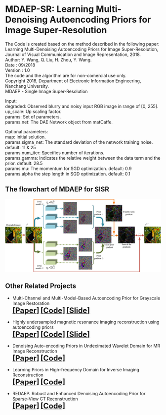 # MDAEP-SR: Learning Multi-Denoising Autoencoding Priors for Image Super-Resolution
The Code is created based on the method described in the following paper:   
Learning Multi-Denoising Autoencoding Priors for Image Super-Resolution, Journal of Visual Communication and Image Representation, 2018.  
Author: Y. Wang, Q. Liu, H. Zhou, Y. Wang.   
Date : 09/2018    
Version : 1.0   
The code and the algorithm are for non-comercial use only.   
Copyright 2018, Department of Electronic Information Engineering, Nanchang University.   
MDAEP - Single Image Super-Resolution  

Input:  
degraded: Observed blurry and noisy input RGB image in range of [0, 255].  
up_scale: Up scaling factor.  
params: Set of parameters.   
params.net: The DAE Network object from matCaffe.  

Optional parameters:  
map: Initial solution.  
params.sigma_net: The standard deviation of the network training noise. default: 11 & 25  
params.num_iter: Specifies number of iterations.  
params.gamma: Indicates the relative weight between the data term and the prior. default: 28.5  
params.mu: The momentum for SGD optimization. default: 0.9  
params.alpha the step length in SGD optimization. default: 0.1  

## The flowchart of MDAEP for SISR
 ![repeat-MDAEP](/figs/repeat-MDAEP.png)
 

## Other Related Projects
  * Multi-Channel and Multi-Model-Based Autoencoding Prior for Grayscale Image Restoration  
[<font size=5>**[Paper]**</font>](https://ieeexplore.ieee.org/stamp/stamp.jsp?tp=&arnumber=8782831)   [<font size=5>**[Code]**</font>](https://github.com/yqx7150/MEDAEP)   [<font size=5>**[Slide]**</font>](https://github.com/yqx7150/EDAEPRec/tree/master/Slide)

  * Highly undersampled magnetic resonance imaging reconstruction using autoencoding priors  
[<font size=5>**[Paper]**</font>](https://onlinelibrary.wiley.com/doi/abs/10.1002/mrm.27921)   [<font size=5>**[Code]**</font>](https://github.com/yqx7150/EDAEPRec)   [<font size=5>**[Slide]**</font>](https://github.com/yqx7150/EDAEPRec/tree/master/Slide)

  * Denoising Auto-encoding Priors in Undecimated Wavelet Domain for MR Image Reconstruction  
 [<font size=5>**[Paper]**</font>](https://arxiv.org/ftp/arxiv/papers/1909/1909.01108.pdf)   [<font size=5>**[Code]**</font>](https://github.com/yqx7150/WDAEPRec)

  * Learning Priors in High-frequency Domain for Inverse Imaging Reconstruction  
[<font size=5>**[Paper]**</font>](https://arxiv.org/ftp/arxiv/papers/1910/1910.11148.pdf)   [<font size=5>**[Code]**</font>](https://github.com/yqx7150/HFDAEP)

  * REDAEP: Robust and Enhanced Denoising Autoencoding Prior for Sparse-View CT Reconstruction  
[<font size=5>**[Paper]**</font>](https://ieeexplore.ieee.org/xpl/RecentIssue.jsp?punumber=7433213)   [<font size=5>**[Code]**</font>](https://github.com/yqx7150/REDAEP)
